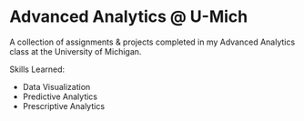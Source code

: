 # Advanced Analytics @ U-Mich

A collection of assignments & projects completed in my Advanced Analytics class at the University of Michigan.

Skills Learned:
- Data Visualization
- Predictive Analytics
- Prescriptive Analytics


